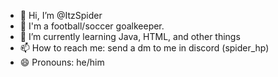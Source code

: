- 👋 Hi, I’m @ItzSpider
- 👀 I'm a football/soccer goalkeeper.
- 🌱 I’m currently learning Java, HTML, and other things
- 📫 How to reach me: send a dm to me in discord (spider_hp)
- 😄 Pronouns: he/him

<!---
ItzSpider/ItzSpider is a ✨ special ✨ repository because its `README.md` (this file) appears on your GitHub profile.
You can click the Preview link to take a look at your changes.
--->
